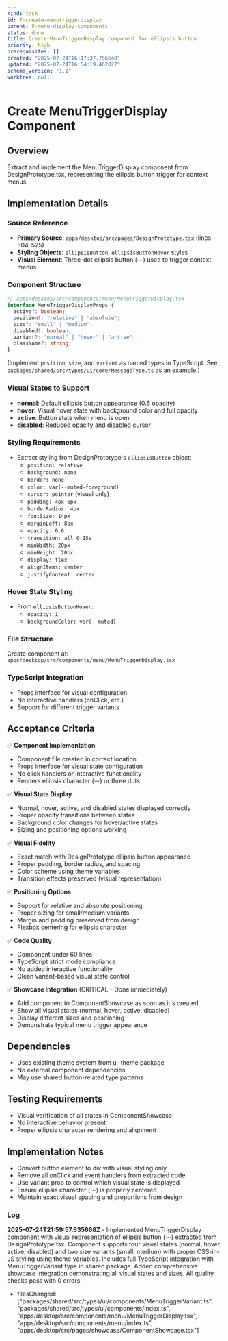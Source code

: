 ```yaml
---
kind: task
id: T-create-menutriggerdisplay
parent: F-menu-display-components
status: done
title: Create MenuTriggerDisplay component for ellipsis button
priority: high
prerequisites: []
created: "2025-07-24T16:17:37.756640"
updated: "2025-07-24T16:54:19.462027"
schema_version: "1.1"
worktree: null
---
```


# Create MenuTriggerDisplay Component

## Overview

Extract and implement the MenuTriggerDisplay component from DesignPrototype.tsx, representing the ellipsis button trigger for context menus.

## Implementation Details

### Source Reference

- **Primary Source**: `apps/desktop/src/pages/DesignPrototype.tsx` (lines 504-525)
- **Styling Objects**: `ellipsisButton`, `ellipsisButtonHover` styles
- **Visual Element**: Three-dot ellipsis button (⋯) used to trigger context menus

### Component Structure

```typescript
// apps/desktop/src/components/menu/MenuTriggerDisplay.tsx
interface MenuTriggerDisplayProps {
  active?: boolean;
  position?: "relative" | "absolute";
  size?: "small" | "medium";
  disabled?: boolean;
  variant?: "normal" | "hover" | "active";
  className?: string;
}
```

(Implement `position`, `size`, and `variant` as named types in TypeScript. See `packages/shared/src/types/ui/core/MessageType.ts` as an example.)

### Visual States to Support

- **normal**: Default ellipsis button appearance (0.6 opacity)
- **hover**: Visual hover state with background color and full opacity
- **active**: Button state when menu is open
- **disabled**: Reduced opacity and disabled cursor

### Styling Requirements

- Extract styling from DesignPrototype's `ellipsisButton` object:
  - `position: relative`
  - `background: none`
  - `border: none`
  - `color: var(--muted-foreground)`
  - `cursor: pointer` (visual only)
  - `padding: 4px 6px`
  - `borderRadius: 4px`
  - `fontSize: 14px`
  - `marginLeft: 8px`
  - `opacity: 0.6`
  - `transition: all 0.15s`
  - `minWidth: 20px`
  - `minHeight: 20px`
  - `display: flex`
  - `alignItems: center`
  - `justifyContent: center`

### Hover State Styling

- From `ellipsisButtonHover`:
  - `opacity: 1`
  - `backgroundColor: var(--muted)`

### File Structure

Create component at: `apps/desktop/src/components/menu/MenuTriggerDisplay.tsx`

### TypeScript Integration

- Props interface for visual configuration
- No interactive handlers (onClick, etc.)
- Support for different trigger variants

## Acceptance Criteria

✅ **Component Implementation**

- Component file created in correct location
- Props interface for visual state configuration
- No click handlers or interactive functionality
- Renders ellipsis character (⋯) or three dots

✅ **Visual State Display**

- Normal, hover, active, and disabled states displayed correctly
- Proper opacity transitions between states
- Background color changes for hover/active states
- Sizing and positioning options working

✅ **Visual Fidelity**

- Exact match with DesignPrototype ellipsis button appearance
- Proper padding, border radius, and spacing
- Color scheme using theme variables
- Transition effects preserved (visual representation)

✅ **Positioning Options**

- Support for relative and absolute positioning
- Proper sizing for small/medium variants
- Margin and padding preserved from design
- Flexbox centering for ellipsis character

✅ **Code Quality**

- Component under 60 lines
- TypeScript strict mode compliance
- No added interactive functionality
- Clean variant-based visual state control

✅ **Showcase Integration** (CRITICAL - Done immediately)

- Add component to ComponentShowcase as soon as it's created
- Show all visual states (normal, hover, active, disabled)
- Display different sizes and positioning
- Demonstrate typical menu trigger appearance

## Dependencies

- Uses existing theme system from ui-theme package
- No external component dependencies
- May use shared button-related type patterns

## Testing Requirements

- Visual verification of all states in ComponentShowcase
- No interactive behavior present
- Proper ellipsis character rendering and alignment

## Implementation Notes

- Convert button element to div with visual styling only
- Remove all onClick and event handlers from extracted code
- Use variant prop to control which visual state is displayed
- Ensure ellipsis character (⋯) is properly centered
- Maintain exact visual spacing and proportions from design

### Log

**2025-07-24T21:59:57.635668Z** - Implemented MenuTriggerDisplay component with visual representation of ellipsis button (⋯) extracted from DesignPrototype.tsx. Component supports four visual states (normal, hover, active, disabled) and two size variants (small, medium) with proper CSS-in-JS styling using theme variables. Includes full TypeScript integration with MenuTriggerVariant type in shared package. Added comprehensive showcase integration demonstrating all visual states and sizes. All quality checks pass with 0 errors.

- filesChanged: ["packages/shared/src/types/ui/components/MenuTriggerVariant.ts", "packages/shared/src/types/ui/components/index.ts", "apps/desktop/src/components/menu/MenuTriggerDisplay.tsx", "apps/desktop/src/components/menu/index.ts", "apps/desktop/src/pages/showcase/ComponentShowcase.tsx"]
